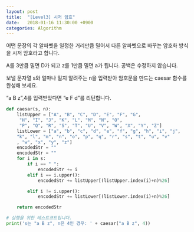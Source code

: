 ```yaml
---
layout: post
title:  "[Level3] 시저 암호"
date:   2018-01-16 11:30:00 +0900
categories: Algorithm
---
```


어떤 문장의 각 알파벳을 일정한 거리만큼 밀어서 다른 알파벳으로 바꾸는 암호화 방식을 시저 암호라고 합니다.

A를 3만큼 밀면 D가 되고 z를 1만큼 밀면 a가 됩니다. 공백은 수정하지 않습니다.

보낼 문자열 s와 얼마나 밀지 알려주는 n을 입력받아 암호문을 만드는 caesar 함수를 완성해 보세요.

“a B z”,4를 입력받았다면 “e F d”를 리턴합니다.

```python
def caesar(s, n):
    listUpper = ["A", "B", "C", "D", "E", "F", "G",
     "H", "I", "J", "K", "L", "M", "N", "O",
     "P", "Q", "R", "S", "T", "U", "V", "W", "X", "Y", "Z"]
    listLower = ["a", "b", "c", "d", "e", "f", "g", "h", "i", "j",
    "k", "l", "m", "n", "o", "p", "q", "r", "s", "t", "u", "v"
    , "w", "x", "y", "z"]
    encodedStr = ""
    encodedStr = ""
    for i in s:
        if i == " ":
            encodedStr += i
        elif i == i.upper():
            encodedStr += listUpper[(listUpper.index(i)+n)%26]

        elif i != i.upper():
            encodedStr += listLower[(listLower.index(i)+n)%26]

    return encodedStr

# 실행을 위한 테스트코드입니다.
print('s는 "a B z", n은 4인 경우: ' + caesar("a B z", 4))
```
